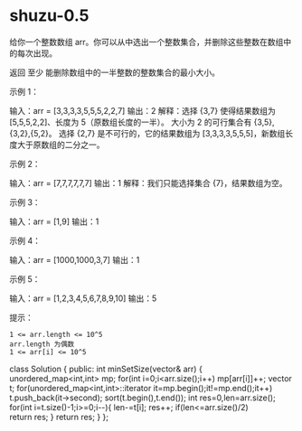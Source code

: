 # shuzu-0.5
给你一个整数数组 arr。你可以从中选出一个整数集合，并删除这些整数在数组中的每次出现。

返回 至少 能删除数组中的一半整数的整数集合的最小大小。

 

示例 1：

输入：arr = [3,3,3,3,5,5,5,2,2,7]
输出：2
解释：选择 {3,7} 使得结果数组为 [5,5,5,2,2]、长度为 5（原数组长度的一半）。
大小为 2 的可行集合有 {3,5},{3,2},{5,2}。
选择 {2,7} 是不可行的，它的结果数组为 [3,3,3,3,5,5,5]，新数组长度大于原数组的二分之一。

示例 2：

输入：arr = [7,7,7,7,7,7]
输出：1
解释：我们只能选择集合 {7}，结果数组为空。

示例 3：

输入：arr = [1,9]
输出：1

示例 4：

输入：arr = [1000,1000,3,7]
输出：1

示例 5：

输入：arr = [1,2,3,4,5,6,7,8,9,10]
输出：5

 

提示：

    1 <= arr.length <= 10^5
    arr.length 为偶数
    1 <= arr[i] <= 10^5

class Solution {
public:
    int minSetSize(vector<int>& arr) {
        unordered_map<int,int> mp;
        for(int i=0;i<arr.size();i++)
            mp[arr[i]]++;
        vector<int> t;
        for(unordered_map<int,int>::iterator it=mp.begin();it!=mp.end();it++)
            t.push_back(it->second);
        sort(t.begin(),t.end());
        int res=0,len=arr.size();
        for(int i=t.size()-1;i>=0;i--){
            len-=t[i];
            res++;
            if(len<=arr.size()/2)   
                return res;
        }
        return res;
    }
};


